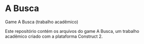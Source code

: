 # A Busca
Game A Busca (trabalho acadêmico)

Este repositório contém os arquivos do game A Busca, um trabalho acadêmico criado com a plataforma Construct 2.
